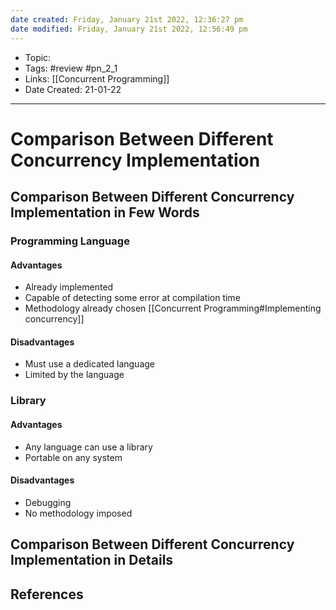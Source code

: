```yaml
---
date created: Friday, January 21st 2022, 12:36:27 pm
date modified: Friday, January 21st 2022, 12:56:49 pm
---
```


- Topic:
- Tags: #review #pn_2_1
- Links: [[Concurrent Programming]]
- Date Created: 21-01-22

---

# Comparison Between Different Concurrency Implementation

## Comparison Between Different Concurrency Implementation in Few Words

### Programming Language

#### Advantages

- Already implemented
- Capable of detecting some error at compilation time
- Methodology already chosen [[Concurrent Programming#Implementing concurrency]]

#### Disadvantages

- Must use a dedicated language
- Limited by the language

### Library

#### Advantages

- Any language can use a library
- Portable on any system

#### Disadvantages

- Debugging
- No methodology imposed

## Comparison Between Different Concurrency Implementation in Details

## References
